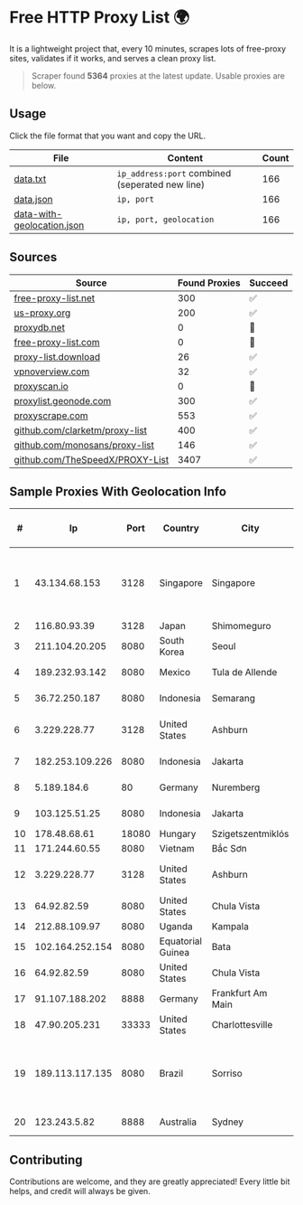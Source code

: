 
# Free HTTP Proxy List 🌍

It is a lightweight project that, every 10 minutes, scrapes lots of free-proxy sites, validates if it works, and serves a clean proxy list.


> Scraper found **5364** proxies at the latest update. Usable proxies are below.

## Usage

Click the file format that you want and copy the URL.


|File|Content|Count|
|----|-------|-----|
|[data.txt](https://raw.githubusercontent.com/themiralay/Proxy-List-World/master/data.txt)|`ip_address:port` combined (seperated new line)|166|
|[data.json](https://raw.githubusercontent.com/themiralay/Proxy-List-World/master/data.json)|`ip, port`|166|
|[data-with-geolocation.json](https://raw.githubusercontent.com/themiralay/Proxy-List-World/master/data-with-geolocation.json)|`ip, port, geolocation`|166|

## Sources

|Source|Found Proxies|Succeed|
|------|-------------|-------|
|[free-proxy-list.net](https://free-proxy-list.net)|300|✅|
|[us-proxy.org](https://www.us-proxy.org)|200|✅|
|[proxydb.net](http://proxydb.net)|0|🚫|
|[free-proxy-list.com](https://free-proxy-list.com/?page=&port=&type%5B%5D=http&type%5B%5D=https&up_time=0&search=Search)|0|🚫|
|[proxy-list.download](https://www.proxy-list.download/HTTP)|26|✅|
|[vpnoverview.com](https://vpnoverview.com/privacy/anonymous-browsing/free-proxy-servers)|32|✅|
|[proxyscan.io](https://www.proxyscan.io)|0|🚫|
|[proxylist.geonode.com](https://proxylist.geonode.com/api/proxy-list?limit=300&page=1&sort_by=lastChecked&sort_type=desc&protocols=http,https)|300|✅|
|[proxyscrape.com](https://api.proxyscrape.com/v2/?request=displayproxies&protocol=http&timeout=10000&country=all&ssl=all&anonymity=all)|553|✅|
|[github.com/clarketm/proxy-list](https://raw.githubusercontent.com/clarketm/proxy-list/master/proxy-list-raw.txt)|400|✅|
|[github.com/monosans/proxy-list](https://raw.githubusercontent.com/monosans/proxy-list/main/proxies/http.txt)|146|✅|
|[github.com/TheSpeedX/PROXY-List](https://raw.githubusercontent.com/TheSpeedX/PROXY-List/master/http.txt)|3407|✅|


## Sample Proxies With Geolocation Info

|#|Ip|Port|Country|City|Internet Service Provider|
|-|--|----|-------|----|-------------------------|
|1|43.134.68.153|3128|Singapore|Singapore|Shenzhen Tencent Computer Systems Company Limited|
|2|116.80.93.39|3128|Japan|Shimomeguro|InfoSphere|
|3|211.104.20.205|8080|South Korea|Seoul|Korea Telecom|
|4|189.232.93.142|8080|Mexico|Tula de Allende|Uninet S.A. de C.V.|
|5|36.72.250.187|8080|Indonesia|Semarang|PT. TELKOM INDONESIA|
|6|3.229.228.77|3128|United States|Ashburn|Amazon Technologies Inc.|
|7|182.253.109.226|8080|Indonesia|Jakarta|Biznet Metronet|
|8|5.189.184.6|80|Germany|Nuremberg|Contabo GmbH|
|9|103.125.51.25|8080|Indonesia|Jakarta|PT. Eka Mas Republik|
|10|178.48.68.61|18080|Hungary|Szigetszentmiklós|UPC|
|11|171.244.60.55|8080|Vietnam|Bắc Sơn|VIETEL|
|12|3.229.228.77|3128|United States|Ashburn|Amazon Technologies Inc.|
|13|64.92.82.59|8080|United States|Chula Vista|Momentum Telecom, Inc.|
|14|212.88.109.97|8080|Uganda|Kampala|MTN Uganda|
|15|102.164.252.154|8080|Equatorial Guinea|Bata|Conexxia GE S.L|
|16|64.92.82.59|8080|United States|Chula Vista|Momentum Telecom, Inc.|
|17|91.107.188.202|8888|Germany|Frankfurt Am Main|Hetzner Online AG|
|18|47.90.205.231|33333|United States|Charlottesville|Alibaba.com LLC|
|19|189.113.117.135|8080|Brazil|Sorriso|LCI Equipamentos de Informatica LTDA - LCI Telecom|
|20|123.243.5.82|8888|Australia|Sydney|TPG Internet Pty Ltd|



## Contributing

Contributions are welcome, and they are greatly appreciated! Every
little bit helps, and credit will always be given.

